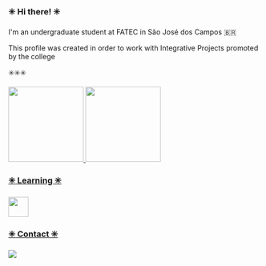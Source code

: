 ### :eight_spoked_asterisk: Hi there! :eight_spoked_asterisk:

I'm an undergraduate student at FATEC in São José dos Campos :brazil:

This profile was created in order to work with Integrative Projects promoted by the college

:eight_spoked_asterisk::eight_spoked_asterisk::eight_spoked_asterisk:


<a href="https://github.com/isadorarocsilva">
<img height="150em" src="https://github-readme-stats.vercel.app/api/top-langs/?username=isadorarocsilva&layout=compact&langs_count=7&theme=github_dark"/>
<img height="150em" src="https://github-readme-stats.vercel.app/api?username=isadorarocsilva&show_icons=true&theme=github_dark&include_all_commits=true&count_private=true"/>

### :eight_spoked_asterisk: Learning :eight_spoked_asterisk:
<img src="https://cdn.jsdelivr.net/gh/devicons/devicon/icons/python/python-original-wordmark.svg" width="40" height="40"/> 

### :eight_spoked_asterisk: Contact :eight_spoked_asterisk:
<a href = "mailto:isasilva0123@gmail.com"><img src="https://img.shields.io/badge/Gmail-D14836?style=for-the-badge&logo=gmail&logoColor=white" target="_blank"></a>
